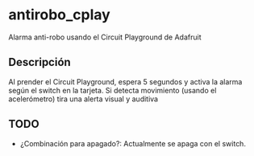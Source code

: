 # antirobo_cplay
Alarma anti-robo usando el Circuit Playground de Adafruit

## Descripción
Al prender el Circuit Playground, espera 5 segundos y activa la alarma según el switch en la tarjeta.
Si detecta movimiento (usando el acelerómetro) tira una alerta visual y auditiva

## TODO
- ¿Combinación para apagado?: Actualmente se apaga con el switch.
